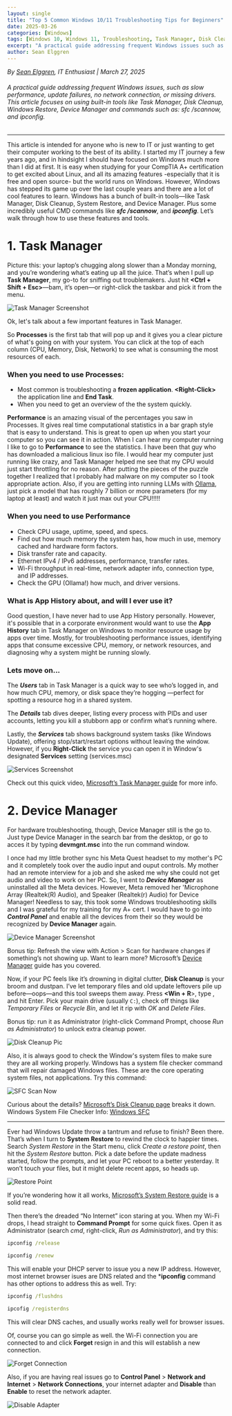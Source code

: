 ```yaml
---
layout: single
title: "Top 5 Common Windows 10/11 Troubleshooting Tips for Beginners"
date: 2025-03-26
categories: [Windows]
tags: [Windows 10, Windows 11, Troubleshooting, Task Manager, Disk Cleanup, Troubleshooter, IT Support, Beginners]
excerpt: "A practical guide addressing frequent Windows issues such as slow performance and update failures."
author: Sean Elggren
---
```


*By [Sean Elggren](https://www.linkedin.com/in/sean-m-elggren-3477271a5/), IT Enthusiast | March 27, 2025*

###### A practical guide addressing frequent Windows issues, such as slow performance, update failures, no network connection, or missing drivers. This article focuses on using built-in tools like Task Manager, Disk Cleanup, Windows Restore, Device Manager and commands such as: sfc /scannow, and ipconfig.

---
This article is intended for anyone who is new to IT or just wanting to get their computer working to the best of its ability.  I started my IT journey a few years ago, and in hindsight I should have focused on Windows much more than I did at first. It is easy when studying for your CompTIA A+ certification to get excited about Linux, and all its amazing features -especially that it is free and open source- but the world runs on Windows. However, Windows has stepped its game up over the last couple years and there are a lot of cool features to learn.  Windows has a bunch of built-in tools—like Task Manager, Disk Cleanup, System Restore, and Device Manager.  Plus some incredibly useful CMD commands like ***sfc /scannow***, and ***ipconfig***. Let’s walk through how to use these features and tools.

# 1. Task Manager

Picture this: your laptop’s chugging along slower than a Monday morning, and you’re wondering what’s eating up all the juice. That’s when I pull up **Task Manager**, my go-to for sniffing out troublemakers. Just hit **<Ctrl + Shift + Esc>**—bam, it’s open—or right-click the taskbar and pick it from the menu.

![Task Manager Screenshot](/assets/images/winblog/taskmanager.png)

Ok, let's talk about a few important features in Task Manager.

So **Processes** is the first tab that will pop up and it gives you a clear picture of what's going on with your system.  You can click at the top of each column (CPU, Memory, Disk, Network) to see what is consuming the most resources of each. 

### When you need to use Processes:

 * Most common is troubleshooting a **frozen application**.  **<Right-Click\>** the application line and **End Task**. 
 * When you need to get an overview of the the system quickly.

 **Performance** is an amazing visual of the percentages you saw in Processes.  It gives real time computational statistics in a bar graph style that is easy to understand.  This is great to open up when you start your computer so you can see it in action.  When I can hear my computer running I like to go to **Performance** to see the statistics.  I have been that guy who has downloaded a malicious linux iso file.  I would hear my computer just running like crazy, and Task Manager helped me see that my CPU would just start throttling for no reason.  After putting the pieces of the puzzle together I realized that I probably had malware on my computer so I took appropriate action.  Also, if you are getting into running LLMs with [Ollama][1], just pick a model that has roughly 7 billion or more parameters (for my laptop at least) and watch it just max out your CPU!!!!!

 [1]: https://ollama.com/search

### When you need to use Performance

 * Check CPU usage, uptime, speed, and specs.
 * Find out how much memory the system has, how much in use, memory cached and hardware form factors.
 * Disk transfer rate and capacity.
 * Ethernet IPv4 / IPv6 addresses, performance, transfer rates.
 * Wi-Fi throughput in real-time, network adapter info, connection type, and IP addresses.
 * Check the GPU (Ollama!) how much, and driver versions.

### What is **App History** about, and will I ever use it? 

Good question, I have never had to use App History personally.  However, it's possible that in a corporate environment would want to use the **App History** tab in Task Manager on Windows to monitor resource usage by apps over time. Mostly, for troubleshooting performance issues, identifying apps that consume excessive CPU, memory, or network resources, and diagnosing why a system might be running slowly. 

### Lets move on...

The ***Users*** tab in Task Manager is a quick way to see who’s logged in, and how much CPU, memory, or disk space they’re hogging —perfect for spotting a resource hog in a shared system. 

The ***Details*** tab dives deeper, listing every process with PIDs and user accounts, letting you kill a stubborn app or confirm what’s running where. 

Lastly, the ***Services*** tab shows background system tasks (like Windows Update), offering stop/start/restart options without leaving the window. However, if you **Right-Click** the service you can open it in Window's designated **Services** setting (services.msc)

![Services Screenshot](/assets/images/winblog/services.png)

Check out this quick video, [Microsoft’s Task Manager guide](https://learn.microsoft.com/en-us/shows/inside/task-manager) for more info.

# 2. Device Manager

 For hardware troubleshooting, though, Device Manager still is the go to.  Just type Device Manager in the search bar from the desktop, or go to acces it by typing **devmgnt.msc** into the run command window.

 I once had my little brother sync his Meta Quest headset to my mother's PC and it completely took over the audio input and ouput controls.  My mother had an remote interview for a job and she asked me why she could not get audio and video to work on her PC.  So, I went to ***Device Manager*** as uninstalled all the Meta devices.  However, Meta removed her 'Microphone Array (Realtek(R) Audio), and Speaker (Realtek(r) Audio) for Device Manager!  Needless to say, this took some Windows troubleshooting skills and I was grateful for my training for my A+ cert.  I would have to go into ***Control Panel*** and enable all the devices from their so they would be recognized by **Device Manager** again.   

 ![Device Manager Screenshot](/assets/images/winblog/devicemanager.png)

Bonus tip: Refresh the view with Action > Scan for hardware changes if something’s not showing up. Want to learn more? Microsoft’s [Device Manager](https://learn.microsoft.com/en-us/windows-hardware/drivers/install/using-device-manager) guide has you covered.


Now, if your PC feels like it’s drowning in digital clutter, **Disk Cleanup** is your broom and dustpan. I’ve let temporary files and old update leftovers pile up before—oops—and this tool sweeps them away. Press **<Win + R**>, type **<cmd cleanmgr>**, and hit Enter. Pick your main drive (usually `C:`), check off things like *Temporary Files* or *Recycle Bin*, and let it rip with *OK* and *Delete Files*.

Bonus tip: run it as Administrator (right-click Command Prompt, choose *Run as Administrator*) to unlock extra cleanup power.

![Disk Cleanup Pic](/assets/images/winblog/diskcleanup.png)

Also, it is always good to check the Window's system files to make sure they are all working properly.  Windows has a system file checker command that will repair damaged Windows files.  These are the core operating system files, not applications.  Try this command:

![SFC Scan Now](/assets/images/winblog/sfcscannow.png)


 Curious about the details? [Microsoft’s Disk Cleanup page](https://support.microsoft.com/en-us/windows/free-up-drive-space-in-windows-85529ccb-c365-490d-b548-831022bc9b32) breaks it down.
 Windows System File Checker Info: [Windows SFC](https://support.microsoft.com/en-us/topic/use-the-system-file-checker-tool-to-repair-missing-or-corrupted-system-files-79aa86cb-ca52-166a-92a3-966e85d4094e)


---

Ever had Windows Update throw a tantrum and refuse to finish? Been there. That’s when I turn to **System Restore** to rewind the clock to happier times. Search *System Restore* in the Start menu, click *Create a restore point*, then hit the *System Restore* button. Pick a date before the update madness started, follow the prompts, and let your PC reboot to a better yesterday. It won’t touch your files, but it might delete recent apps, so heads up.

![Restore Point](/assets/images/winblog/restorepoint.png)

If you’re wondering how it all works, [Microsoft’s System Restore guide](https://support.microsoft.com/en-us/windows/use-system-restore-to-recover-your-pc-0d3e9708-4e5e-4c1e-9f9e-8e6d8f7e8f8d) is a solid read.

Then there’s the dreaded “No Internet” icon staring at you. When my Wi-Fi drops, I head straight to **Command Prompt** for some quick fixes. Open it as Administrator (search *cmd*, right-click, *Run as Administrator*), and try this:  

```cmd
ipconfig /release
```
```cmd
ipconfig /renew
```

This will enable your DHCP server to issue you a new IP address.  However, most internet browser isues are DNS related and the ***ipconfig** command has other options to address this as well.  Try:

```cmd
ipconfig /flushdns
```
```cmd
ipcofig /registerdns
```
This will clear DNS caches, and usually works really well for browser issues.

Of, course you can go simple as well.  **<Right-Click>** the Wi-Fi connection you are connected to and click **Forget** resign in and this will establish a new connection. 

![Forget Connection](/assets/images/winblog/forgetconnection.png)

 Also, if you are having real issues go to **Control Panel** > **Network and Internet** > **Network Connections**, <Right-Click> your internet adapter and **Disable** than **Enable** to reset the network adapter.  

![Disable Adapter](/assets/images/winblog/adapter.png)



